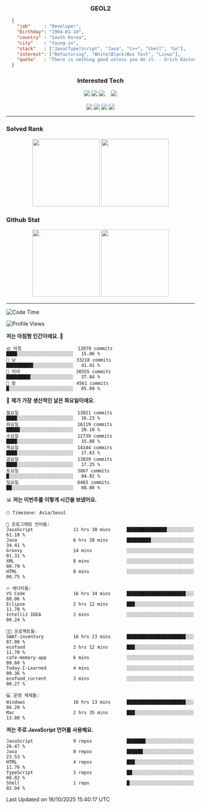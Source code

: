 <div align="center">

  ### GEOL2
</div>

```json
  {
    "job"     : "Developer",
    "birthday": "1994-01-18",
    "country" : "South Korea",
    "city"    : "Young-in",
    "stack"   : ["Java(Type)Script", "Java", "C++", "Shell", "Go"],
    "interest": ["Refactoring", "White(Black)Box Test", "Linux"], 
    "quote"   : "There is nothing good unless you do it. - Erich Kästner"
  }
  ```
  
<div align="center">
  
  ### Interested Tech
  
  <!-- <img src="https://img.shields.io/badge/Laravel-F05340?style=flat-square&logo=Laravel&logoColor=white"> -->
  <img src="https://img.shields.io/badge/SpringBoot-6DB33F?style=flat-square&logo=SpringBoot&logoColor=white">
  <!-- <img src="https://img.shields.io/badge/-NestJs-ea2845?style=flat-square&logo=nestjs&logoColor=white"> -->
  <!-- <img src="https://img.shields.io/badge/Express-000000?style=flat-square&logo=Express&logoColor=white"> -->
  <!-- <img src="https://img.shields.io/badge/Three.js-000000?style=flat-square&logo=Three.js&logoColor=white"> -->
  <img src="https://img.shields.io/badge/React-61DAFB?style=flat-square&logo=React&logoColor=black">
  <!-- <img src="https://img.shields.io/badge/next.js-000000?style=flat-square&logo=nextdotjs&logoColor=white"> -->
  <img src="https://img.shields.io/badge/OpenAI-%23412991?style=flat-square&logo=openai&logoColor=white">
  &nbsp;&nbsp;
  <!-- <br><br> -->
  
  <img src="https://img.shields.io/badge/junit-%23E33332?style=flat-square&logo=junit5&logoColor=white">
  <!-- <img src="https://img.shields.io/badge/Jest-323330?style=flat-square&logo=Jest&logoColor=white"> -->
  <br><br>
  
  <img src="https://img.shields.io/badge/Java-ED8B00?style=flat-square&logo=openjdk&logoColor=white">
  <img src="https://img.shields.io/badge/JavaScript-F7DF1E?style=flat-square&logo=JavaScript&logoColor=black">
  <img src="https://img.shields.io/badge/TypeScript-007acc?style=flat-square&logo=TypeScript&logoColor=black">
  <img src="https://img.shields.io/badge/Go-00ADD8?logo=Go&logoColor=white&style=flat-square">
  <!-- <img src="https://img.shields.io/badge/MySQL-4479A1?style=flat-square&logo=mysql&logoColor=white"><br> -->

</div>

------------

  ### Solved Rank
  
  <div align="center">
    <img height="180em" src="https://mazassumnida.wtf/api/v2/generate_badge?boj=geol2">
    <img height="180em" src="https://leetcard.jacoblin.cool/Geol2?theme=light&font=Gugi&border=0&radius=20">
  </div>
  
  ### Github Stat 
  <div align="center">
    <img height="180em" src="https://github-readme-stats-omega-five-90.vercel.app/api/?username=geol2&show_icons=true&theme=dark">
    <img height="180em" src="https://github-readme-stats-omega-five-90.vercel.app/api/top-langs/?username=geol2&show_icons=true&hide=cmake,EJS,css,scss,html,VUE&layout=compact&theme=dark&exclude_repo=raspi-web&count_private=true&langs_count=10">
  </div>
  
------------

  <!--START_SECTION:waka-->
![Code Time](http://img.shields.io/badge/Code%20Time-4%2C489%20hrs%2041%20mins-blue)

![Profile Views](http://img.shields.io/badge/Profile%20Views-17-blue)

**저는 아침형 인간이에요. 🐤** 

```text
🌞 아침                     12078 commits       ████░░░░░░░░░░░░░░░░░░░░░   15.06 % 
🌆 낮　                     33218 commits       ██████████░░░░░░░░░░░░░░░   41.41 % 
🌃 저녁                     30355 commits       █████████░░░░░░░░░░░░░░░░   37.84 % 
🌙 밤　                     4561 commits        █░░░░░░░░░░░░░░░░░░░░░░░░   05.69 % 
```
📅 **제가 가장 생산적인 날은 화요일이에요.** 

```text
월요일                      13021 commits       ████░░░░░░░░░░░░░░░░░░░░░   16.23 % 
화요일                      16119 commits       █████░░░░░░░░░░░░░░░░░░░░   20.10 % 
수요일                      12739 commits       ████░░░░░░░░░░░░░░░░░░░░░   15.88 % 
목요일                      14144 commits       ████░░░░░░░░░░░░░░░░░░░░░   17.63 % 
금요일                      13839 commits       ████░░░░░░░░░░░░░░░░░░░░░   17.25 % 
토요일                      3867 commits        █░░░░░░░░░░░░░░░░░░░░░░░░   04.82 % 
일요일                      6483 commits        ██░░░░░░░░░░░░░░░░░░░░░░░   08.08 % 
```


📊 **저는 이번주를 이렇게 시간을 보냈어요.** 

```text
🕑︎ Timezone: Asia/Seoul

💬 프로그래밍 언어들: 
JavaScript               11 hrs 30 mins      ███████████████░░░░░░░░░░   61.18 % 
Java                     6 hrs 28 mins       █████████░░░░░░░░░░░░░░░░   34.41 % 
Groovy                   14 mins             ░░░░░░░░░░░░░░░░░░░░░░░░░   01.31 % 
XML                      8 mins              ░░░░░░░░░░░░░░░░░░░░░░░░░   00.79 % 
HTML                     8 mins              ░░░░░░░░░░░░░░░░░░░░░░░░░   00.75 % 

🔥 에디터들: 
VS Code                  16 hrs 34 mins      ██████████████████████░░░   88.06 % 
Eclipse                  2 hrs 12 mins       ███░░░░░░░░░░░░░░░░░░░░░░   11.70 % 
IntelliJ IDEA            2 mins              ░░░░░░░░░░░░░░░░░░░░░░░░░   00.24 % 

🐱‍💻 프로젝트들: 
SWAT-inventory           16 hrs 23 mins      ██████████████████████░░░   87.08 % 
ecofood                  2 hrs 12 mins       ███░░░░░░░░░░░░░░░░░░░░░░   11.70 % 
cafe-memory-app          6 mins              ░░░░░░░░░░░░░░░░░░░░░░░░░   00.60 % 
Today-I-Learned          4 mins              ░░░░░░░░░░░░░░░░░░░░░░░░░   00.36 % 
ecofood_current          3 mins              ░░░░░░░░░░░░░░░░░░░░░░░░░   00.27 % 

💻 운영 체제들: 
Windows                  16 hrs 13 mins      ██████████████████████░░░   86.20 % 
Mac                      2 hrs 35 mins       ███░░░░░░░░░░░░░░░░░░░░░░   13.80 % 
```

**저는 주로 JavaScript 언어를 사용해요.** 

```text
JavaScript               9 repos             ███████░░░░░░░░░░░░░░░░░░   26.47 % 
Java                     8 repos             ██████░░░░░░░░░░░░░░░░░░░   23.53 % 
HTML                     4 repos             ███░░░░░░░░░░░░░░░░░░░░░░   11.76 % 
TypeScript               3 repos             ██░░░░░░░░░░░░░░░░░░░░░░░   08.82 % 
Shell                    1 repo              █░░░░░░░░░░░░░░░░░░░░░░░░   02.94 % 
```




 Last Updated on 16/10/2025 15:40:17 UTC
<!--END_SECTION:waka-->

<div align="center">
  
  <!-- [![Hits](https://hits.seeyoufarm.com/api/count/incr/badge.svg?url=https%3A%2F%2Fgithub.com%2Fgeol2&count_bg=%2379C83D&title_bg=%23555555&icon=myspace.svg&icon_color=%23E7E7E7&title=hits&edge_flat=false)](https://hits.seeyoufarm.com) -->
  
</div>

<!--
**Geol2/Geol2** is a ✨ _special_ ✨ repository because its `README.md` (this file) appears on your GitHub profile.

Here are some ideas to get you started:
- 🔭 I’m currently working on ...
- 🌱 I’m currently learning ...
- 👯 I’m looking to collaborate on ...
- 🤔 I’m looking for help with ...
- 💬 Ask me about ...
- 📫 How to reach me: ...
- 😄 Pronouns: ...
- ⚡ Fun fact: ...
-->
